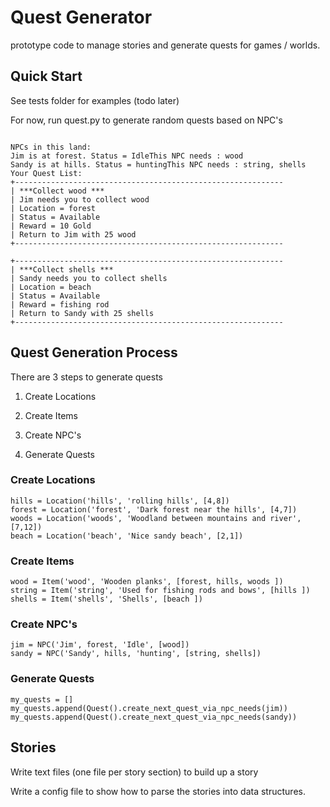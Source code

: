 # Quest Generator

prototype code to manage stories and generate quests for games / worlds.

## Quick Start
See tests folder for examples (todo later)

For now, run quest.py to generate random quests based on NPC's

```

NPCs in this land:
Jim is at forest. Status = IdleThis NPC needs : wood
Sandy is at hills. Status = huntingThis NPC needs : string, shells
Your Quest List:
+------------------------------------------------------------
| ***Collect wood ***
| Jim needs you to collect wood
| Location = forest
| Status = Available
| Reward = 10 Gold
| Return to Jim with 25 wood
+------------------------------------------------------------

+------------------------------------------------------------
| ***Collect shells ***
| Sandy needs you to collect shells
| Location = beach
| Status = Available
| Reward = fishing rod
| Return to Sandy with 25 shells
+------------------------------------------------------------

```

## Quest Generation Process

There are 3 steps to generate quests
1. Create Locations

2. Create Items

3. Create NPC's

4. Generate Quests


### Create Locations

    hills = Location('hills', 'rolling hills', [4,8])
    forest = Location('forest', 'Dark forest near the hills', [4,7])
    woods = Location('woods', 'Woodland between mountains and river', [7,12])
    beach = Location('beach', 'Nice sandy beach', [2,1])

### Create Items

    wood = Item('wood', 'Wooden planks', [forest, hills, woods ])
    string = Item('string', 'Used for fishing rods and bows', [hills ])
    shells = Item('shells', 'Shells', [beach ])

### Create NPC's

    jim = NPC('Jim', forest, 'Idle', [wood])                
    sandy = NPC('Sandy', hills, 'hunting', [string, shells])

### Generate Quests
    
    my_quests = []
    my_quests.append(Quest().create_next_quest_via_npc_needs(jim))
    my_quests.append(Quest().create_next_quest_via_npc_needs(sandy))
    



## Stories
Write text files (one file per story section) to build up a story

Write a config file to show how to parse the stories into data structures.

